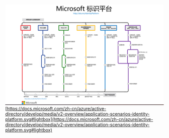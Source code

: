 ![](image/serviceidentity/1650426643827.png)
[https://docs.microsoft.com/zh-cn/azure/active-directory/develop/media/v2-overview/application-scenarios-identity-platform.svg#lightbox](https://docs.microsoft.com/zh-cn/azure/active-directory/develop/media/v2-overview/application-scenarios-identity-platform.svg#lightbox)
